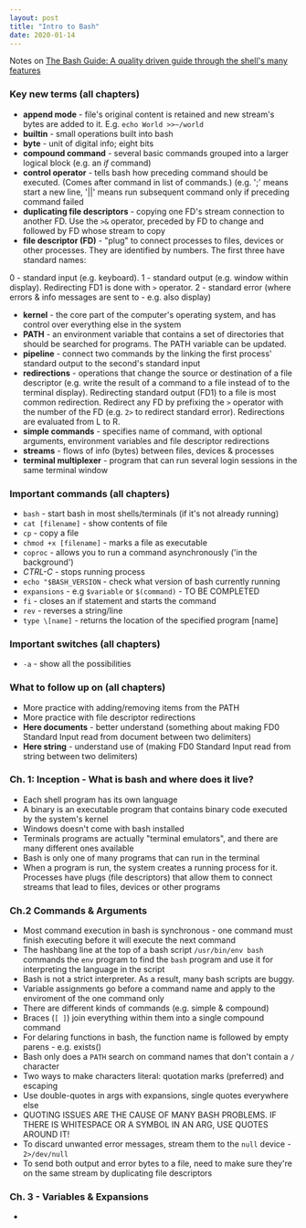 ```yaml
---
layout: post
title: "Intro to Bash"
date: 2020-01-14
---
```


Notes on [The Bash Guide: A quality driven guide through the shell's many features](https://guide.bash.academy/#toc0)

### Key new terms (all chapters)
* **append mode** - file's original content is retained and new stream's bytes are added to it. E.g. `echo World >>~/world`
* **builtin** - small operations built into bash
* **byte** - unit of digital info; eight bits
* **compound command** - several basic commands grouped into a larger logical block (e.g. an *if* command)
* **control operator** - tells bash how preceding command should be executed. (Comes after command in list of commands.) (e.g. ';' means start a new line, '||' means run subsequent command only if preceding command failed
* **duplicating file descriptors** - copying one FD's stream connection to another FD. Use the `>&` operator, preceded by FD to change and followed by FD whose stream to copy
* **file descriptor (FD)** - "plug" to connect processes to files, devices or other processes. They are identified by numbers. The first three have standard names:

0 - standard input (e.g. keyboard). 
1 - standard output (e.g. window within display). Redirecting FD1 is done with `>` operator.
2 - standard error (where errors & info messages are sent to - e.g. also display)

* **kernel** - the core part of the computer's operating system, and has control over everything else in the system
* **PATH** - an environment variable that contains a set of directories that should be searched for programs. The PATH variable can be updated. 
* **pipeline** - connect two commands by the linking the first process' standard output to the second's standard input
* **redirections** - operations that change the source or destination of a file descriptor (e.g. write the result of a command to a file instead of to the terminal display). Redirecting standard output (FD1) to a file is most common redirection. Redirect any FD by prefixing the `>` operator with the number of the FD (e.g. `2>` to redirect standard error). Redirections are evaluated from L to R.
* **simple commands** - specifies name of command, with optional arguments, environment variables and file descriptor redirections
* **streams** - flows of info (bytes) between files, devices & processes
* **terminal multiplexer** - program that can run several login sessions in the same terminal window 

### Important commands (all chapters)
* `bash` - start  bash in most shells/terminals (if it's not already running)
* `cat [filename]` - show contents of file
* `cp` - copy a file
* `chmod +x [filename]` - marks a file as executable
* `coproc` - allows you to run a command asynchronously ('in the background')
* *CTRL-C* - stops running process 
* `echo "$BASH_VERSION` - check what version of bash currently running
* `expansions` - e.g `$variable` or `$(command)` - TO BE COMPLETED
* `fi` - closes an if statement and starts the command
* `rev` - reverses a string/line
* `type \[name]` - returns the location of the specified program \[name]

### Important switches (all chapters)
* `-a` - show all the possibilities

### What to follow up on (all chapters)
* More practice with adding/removing items from the PATH
* More practice with file descriptor redirections 
* **Here documents** - better understand (something about making FD0 Standard Input read from document between two delimiters)
* **Here string** - understand use of (making FD0 Standard Input read from string between two delimiters)

### Ch. 1: Inception - What is bash and where does it live? 
* Each shell program has its own language
* A binary is an executable program that contains binary code executed by the system's kernel
* Windows doesn't come with bash installed
* Terminals programs are actually "terminal emulators", and there are many different ones available
* Bash is only one of many programs that can run in the terminal
* When a program is run, the system creates a running process for it. Processes have plugs (file descriptors) that allow them to connect streams that lead to files, devices or other programs

### Ch.2  Commands & Arguments
* Most command execution in bash is synchronous - one command must finish executing before it will execute the next command 
* The hashbang line at the top of a bash script `/usr/bin/env bash` commands the `env` program to find the `bash` program 
and use it for interpreting the language in the script
* Bash is not a strict interpreter. As a result, many bash scripts are buggy.
* Variable assignments go before a command name and apply to the enviroment of the one command only
* There are different kinds of commands (e.g. simple & compound)
* Braces (`[ ]`) join everything within them into a single compound command
* For delaring functions in bash, the function name is followed by empty parens - e.g. exists()
* Bash only does a `PATH` search on command names that don't contain a `/` character
* Two ways to make characters literal: quotation marks (preferred) and escaping
* Use double-quotes in args with expansions, single quotes everywhere else
* QUOTING ISSUES ARE THE CAUSE OF MANY BASH PROBLEMS. IF THERE IS WHITESPACE OR A SYMBOL IN AN ARG, USE QUOTES AROUND IT!
* To discard unwanted error messages, stream them to the `null` device - `2>/dev/null`
* To send both output and error bytes to a file, need to make sure they're on the same stream by duplicating file descriptors

### Ch. 3 - Variables & Expansions
* 

